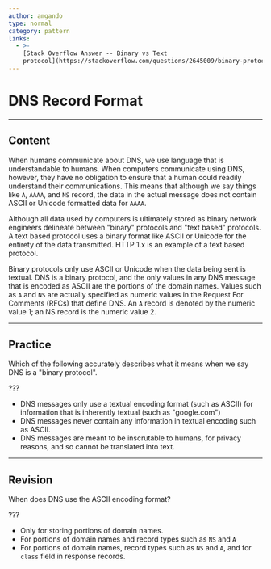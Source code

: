 ```yaml
---
author: amgando
type: normal
category: pattern
links:
  - >-
    [Stack Overflow Answer -- Binary vs Text
    protocol](https://stackoverflow.com/questions/2645009/binary-protocols-v-text-protocols){website}
---
```


# DNS Record Format


---

## Content

When humans communicate about DNS, we use language that is understandable to humans. When computers communicate using DNS, however, they have no obligation to ensure that a human could readily understand their communications. This means that although we say things like `A`, `AAAA`, and `NS` record, the data in the actual message does not contain ASCII or Unicode formatted data for `AAAA`.

Although all data used by computers is ultimately stored as binary network engineers delineate between "binary" protocols and "text based" protocols. A text based protocol uses a binary format like ASCII or Unicode for the entirety of the data transmitted. HTTP 1.x is an example of a text based protocol.

Binary protocols only use ASCII or Unicode when the data being sent is textual. DNS is a binary protocol, and the only values in any DNS message that is encoded as ASCII are the portions of the domain names. Values  such as `A` and `NS` are actually specified as numeric values in the Request For Comments (RFCs) that define DNS. An `A` record is denoted by the numeric value 1; an NS record is the numeric value 2.


---

## Practice

Which of the following accurately describes what it means when we say DNS is a "binary protocol".

???

- DNS messages only use a textual encoding format (such as ASCII) for information that is inherently textual (such as "google.com")
- DNS messages never contain any information in textual encoding such as ASCII.
- DNS messages are meant to be inscrutable to humans, for privacy reasons, and so cannot be translated into text.


---

## Revision

When does DNS use the ASCII encoding format?

???

- Only for storing portions of domain names.
- For portions of domain names and record types such as `NS` and `A`
- For portions of domain names, record types such as `NS` and `A`, and for `class` field in response records.
 
